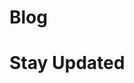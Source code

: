 # Blog

# Stay Updated
<script async data-uid="6bf00a6a8c" src="https://lukafilipovic.ck.page/6bf00a6a8c/index.js"></script>